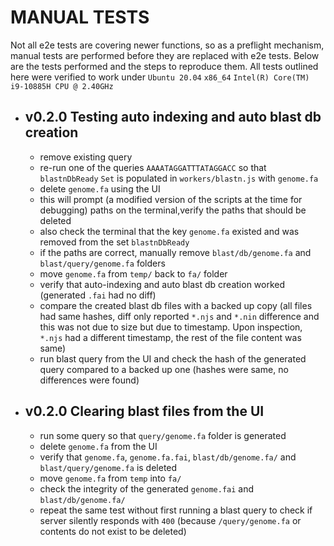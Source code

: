 # MANUAL TESTS

Not all e2e tests are covering newer functions, so as a preflight mechanism, manual tests are performed before they are replaced with e2e tests. Below are the tests performed and the steps to reproduce them. All tests outlined here were verified to work under `Ubuntu 20.04` `x86_64` `Intel(R) Core(TM) i9-10885H CPU @ 2.40GHz`

- ## v0.2.0 Testing auto indexing and auto blast db creation
  - remove existing query
  - re-run one of the queries `AAAATAGGATTTATAGGACC` so that `blastnDbReady` `Set` is populated in `workers/blastn.js` with `genome.fa`
  - delete `genome.fa` using the UI
  - this will prompt (a modified version of the scripts at the time for debugging) paths on the terminal,verify the paths that should be deleted
  - also check the terminal that the key `genome.fa` existed and was removed from the set `blastnDbReady`
  - if the paths are correct, manually remove `blast/db/genome.fa` and `blast/query/genome.fa` folders
  - move `genome.fa` from `temp/` back to `fa/` folder
  - verify that auto-indexing and auto blast db creation worked (generated `.fai` had no diff)
  - compare the created blast db files with a backed up copy (all files had same hashes, diff only reported `*.njs` and `*.nin` difference and this was not due to size but due to timestamp. Upon inspection, `*.njs` had a different timestamp, the rest of the file content was same)
  - run blast query from the UI and check the hash of the generated query compared to a backed up one (hashes were same, no differences were found)
  
- ## v0.2.0 Clearing blast files from the UI
  - run some query so that `query/genome.fa` folder is generated
  - delete `genome.fa` from the UI
  - verify that `genome.fa`, `genome.fa.fai`, `blast/db/genome.fa/` and `blast/query/genome.fa` is deleted
  - move `genome.fa` from `temp` into `fa/`
  - check the integrity of the generated `genome.fai` and `blast/db/genome.fa/`
  - repeat the same test without first running a blast query to check if server silently responds with `400` (because `/query/genome.fa` or contents do not exist to be deleted)